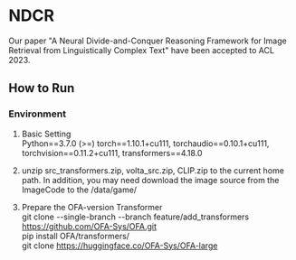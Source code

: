 # NDCR
Our paper "A Neural Divide-and-Conquer Reasoning Framework for Image Retrieval from Linguistically Complex Text" have been accepted to ACL 2023.

## How to Run

### Environment
1. Basic Setting<br>
Python==3.7.0 (>=)
torch==1.10.1+cu111,
torchaudio==0.10.1+cu111,
torchvision==0.11.2+cu111,
transformers==4.18.0

2. unzip src_transformers.zip, volta_src.zip, CLIP.zip to the current home path. In addition, you may need download the image source from the ImageCode to the /data/game/

3. Prepare the OFA-version Transformer<br>
git clone --single-branch --branch feature/add_transformers https://github.com/OFA-Sys/OFA.git<br>
pip install OFA/transformers/<br>
git clone https://huggingface.co/OFA-Sys/OFA-large<br>

